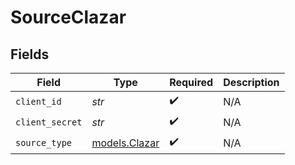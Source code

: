 # SourceClazar


## Fields

| Field                                | Type                                 | Required                             | Description                          |
| ------------------------------------ | ------------------------------------ | ------------------------------------ | ------------------------------------ |
| `client_id`                          | *str*                                | :heavy_check_mark:                   | N/A                                  |
| `client_secret`                      | *str*                                | :heavy_check_mark:                   | N/A                                  |
| `source_type`                        | [models.Clazar](../models/clazar.md) | :heavy_check_mark:                   | N/A                                  |
